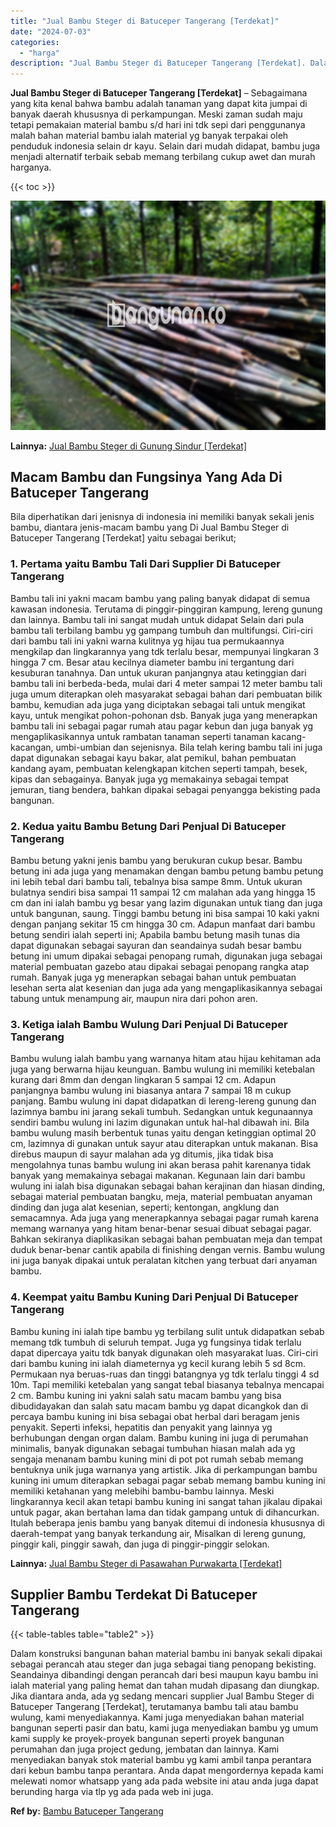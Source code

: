 ```yaml
---
title: "Jual Bambu Steger di Batuceper Tangerang [Terdekat]"
date: "2024-07-03"
categories: 
  - "harga"
description: "Jual Bambu Steger di Batuceper Tangerang [Terdekat]. Dalam konstruksi bangunan bahan material bambu ini banyak sekali dipakai sebagai perancah atau steger da..."
---
```


**Jual Bambu Steger di Batuceper Tangerang \[Terdekat\]** – Sebagaimana yang kita kenal bahwa bambu adalah tanaman yang dapat kita jumpai di banyak daerah khususnya di perkampungan. Meski zaman sudah maju tetapi pemakaian material bambu s/d hari ini tdk sepi dari penggunanya malah bahan material bambu ialah material yg banyak terpakai oleh penduduk indonesia selain dr kayu. Selain dari mudah didapat, bambu juga menjadi alternatif terbaik sebab memang terbilang cukup awet dan murah harganya.

{{< toc >}}

![Jual Bambu Steger di Batuceper Tangerang [Terdekat]](/images/jual-bambu-tali-11.png)

**Lainnya:** [Jual Bambu Steger di Gunung Sindur \[Terdekat\]](https://bambu.bangunan.co/jual-bambu-steger-di-gunung-sindur-terdekat/)

## Macam Bambu dan Fungsinya Yang Ada Di Batuceper Tangerang

Bila diperhatikan dari jenisnya di indonesia ini memiliki banyak sekali jenis bambu, diantara jenis-macam bambu yang Di Jual Bambu Steger di Batuceper Tangerang \[Terdekat\] yaitu sebagai berikut;

### 1\. Pertama yaitu Bambu Tali Dari Supplier Di Batuceper Tangerang

Bambu tali ini yakni macam bambu yang paling banyak didapat di semua kawasan indonesia. Terutama di pinggir-pinggiran kampung, lereng gunung dan lainnya. Bambu tali ini sangat mudah untuk didapat Selain dari pula bambu tali terbilang bambu yg gampang tumbuh dan multifungsi. Ciri-ciri dari bambu tali ini yakni warna kulitnya yg hijau tua permukaannya mengkilap dan lingkarannya yang tdk terlalu besar, mempunyai lingkaran 3 hingga 7 cm. Besar atau kecilnya diameter bambu ini tergantung dari kesuburan tanahnya. Dan untuk ukuran panjangnya atau ketinggian dari bambu tali ini berbeda-beda, mulai dari 4 meter sampai 12 meter bambu tali juga umum diterapkan oleh masyarakat sebagai bahan dari pembuatan bilik bambu, kemudian ada juga yang diciptakan sebagai tali untuk mengikat kayu, untuk mengikat pohon-pohonan dsb. Banyak juga yang menerapkan bambu tali ini sebagai pagar rumah atau pagar kebun dan juga banyak yg mengaplikasikannya untuk rambatan tanaman seperti tanaman kacang-kacangan, umbi-umbian dan sejenisnya. Bila telah kering bambu tali ini juga dapat digunakan sebagai kayu bakar, alat pemikul, bahan pembuatan kandang ayam, pembuatan kelengkapan kitchen seperti tampah, besek, kipas dan sebagainya. Banyak juga yg memakainya sebagai tempat jemuran, tiang bendera, bahkan dipakai sebagai penyangga bekisting pada bangunan.

### 2\. Kedua yaitu Bambu Betung Dari Penjual Di Batuceper Tangerang

Bambu betung yakni jenis bambu yang berukuran cukup besar. Bambu betung ini ada juga yang menamakan dengan bambu petung bambu petung ini lebih tebal dari bambu tali, tebalnya bisa sampe 8mm. Untuk ukuran bulatnya sendiri bisa sampai 11 sampai 12 cm malahan ada yang hingga 15 cm dan ini ialah bambu yg besar yang lazim digunakan untuk tiang dan juga untuk bangunan, saung. Tinggi bambu betung ini bisa sampai 10 kaki yakni dengan panjang sekitar 15 cm hingga 30 cm. Adapun manfaat dari bambu betung sendiri ialah seperti ini; Apabila bambu betung masih tunas dia dapat digunakan sebagai sayuran dan seandainya sudah besar bambu betung ini umum dipakai sebagai penopang rumah, digunakan juga sebagai material pembuatan gazebo atau dipakai sebagai penopang rangka atap rumah. Banyak juga yg menerapkan sebagai bahan untuk pembuatan lesehan serta alat kesenian dan juga ada yang mengaplikasikannya sebagai tabung untuk menampung air, maupun nira dari pohon aren.

### 3\. Ketiga ialah Bambu Wulung Dari Penjual Di Batuceper Tangerang

Bambu wulung ialah bambu yang warnanya hitam atau hijau kehitaman ada juga yang berwarna hijau keunguan. Bambu wulung ini memiliki ketebalan kurang dari 8mm dan dengan lingkaran 5 sampai 12 cm. Adapun panjangnya bambu wulung ini biasanya antara 7 sampai 18 m cukup panjang. Bambu wulung ini dapat didapatkan di lereng-lereng gunung dan lazimnya bambu ini jarang sekali tumbuh. Sedangkan untuk kegunaannya sendiri bambu wulung ini lazim digunakan untuk hal-hal dibawah ini. Bila bambu wulung masih berbentuk tunas yaitu dengan ketinggian optimal 20 cm, lazimnya di gunakan untuk sayur atau diterapkan untuk makanan. Bisa direbus maupun di sayur malahan ada yg ditumis, jika tidak bisa mengolahnya tunas bambu wulung ini akan berasa pahit karenanya tidak banyak yang memakainya sebagai makanan. Kegunaan lain dari bambu wulung ini ialah bisa digunakan sebagai bahan kerajinan dan hiasan dinding, sebagai material pembuatan bangku, meja, material pembuatan anyaman dinding dan juga alat kesenian, seperti; kentongan, angklung dan semacamnya. Ada juga yang menerapkannya sebagai pagar rumah karena memang warnanya yang hitam benar-benar sesuai dibuat sebagai pagar. Bahkan sekiranya diaplikasikan sebagai bahan pembuatan meja dan tempat duduk benar-benar cantik apabila di finishing dengan vernis. Bambu wulung ini juga banyak dipakai untuk peralatan kitchen yang terbuat dari anyaman bambu.

### 4\. Keempat yaitu Bambu Kuning Dari Penjual Di Batuceper Tangerang

Bambu kuning ini ialah tipe bambu yg terbilang sulit untuk didapatkan sebab memang tdk tumbuh di seluruh tempat. Juga yg fungsinya tidak terlalu dapat dipercaya yaitu tdk banyak digunakan oleh masyarakat luas. Ciri-ciri dari bambu kuning ini ialah diameternya yg kecil kurang lebih 5 sd 8cm. Permukaan nya beruas-ruas dan tinggi batangnya yg tdk terlalu tinggi 4 sd 10m. Tapi memiliki ketebalan yang sangat tebal biasanya tebalnya mencapai 2 cm. Bambu kuning ini yakni salah satu macam bambu yang bisa dibudidayakan dan salah satu macam bambu yg dapat dicangkok dan di percaya bambu kuning ini bisa sebagai obat herbal dari beragam jenis penyakit. Seperti infeksi, hepatitis dan penyakit yang lainnya yg berhubungan dengan organ dalam. Bambu kuning ini juga di perumahan minimalis, banyak digunakan sebagai tumbuhan hiasan malah ada yg sengaja menanam bambu kuning mini di pot pot rumah sebab memang bentuknya unik juga warnanya yang artistik. Jika di perkampungan bambu kuning ini umum diterapkan sebagai pagar sebab memang bambu kuning ini memiliki ketahanan yang melebihi bambu-bambu lainnya. Meski lingkarannya kecil akan tetapi bambu kuning ini sangat tahan jikalau dipakai untuk pagar, akan bertahan lama dan tidak gampang untuk di dihancurkan. Itulah beberapa jenis bambu yang banyak ditemui di indonesia khususnya di daerah-tempat yang banyak terkandung air, Misalkan di lereng gunung, pinggir kali, pinggir sawah, dan juga di pinggir-pinggir selokan.

**Lainnya:** [Jual Bambu Steger di Pasawahan Purwakarta \[Terdekat\]](https://bambu.bangunan.co/jual-bambu-steger-di-pasawahan-purwakarta-terdekat/)

## Supplier Bambu Terdekat Di Batuceper Tangerang

{{< table-tables table="table2" >}}

Dalam konstruksi bangunan bahan material bambu ini banyak sekali dipakai sebagai perancah atau steger dan juga sebagai tiang penopang bekisting. Seandainya dibandingi dengan perancah dari besi maupun kayu bambu ini ialah material yang paling hemat dan tahan mudah dipasang dan diungkap. Jika diantara anda, ada yg sedang mencari supplier Jual Bambu Steger di Batuceper Tangerang \[Terdekat\], terutamanya bambu tali atau bambu wulung, kami menyediakannya. Kami juga menyediakan bahan material bangunan seperti pasir dan batu, kami juga menyediakan bambu yg umum kami supply ke proyek-proyek bangunan seperti proyek bangunan perumahan dan juga project gedung, jembatan dan lainnya. Kami menyediakan banyak stok material bambu yg kami ambil tanpa perantara dari kebun bambu tanpa perantara. Anda dapat mengordernya kepada kami melewati nomor whatsapp yang ada pada website ini atau anda juga dapat berunding harga via tlp yg ada pada web ini juga.

**Ref by:** [Bambu Batuceper Tangerang](https://id.wikipedia.org/wiki/Bambu)
